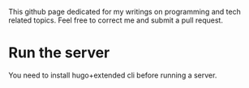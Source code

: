This github page dedicated for my writings on programming
and tech related topics.
Feel free to correct me and submit a pull request.

# Run the server

You need to install hugo+extended cli before running a server.